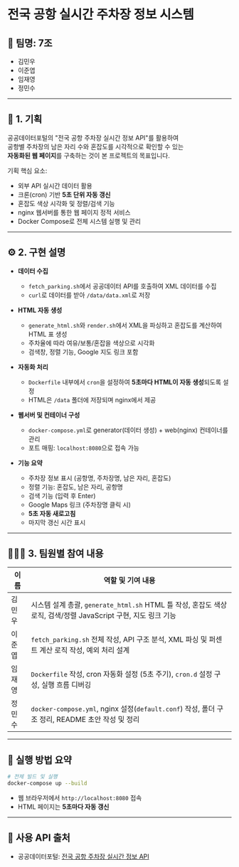 # 전국 공항 실시간 주차장 정보 시스템

## 👥 팀명: 7조
- 김민우
- 이준엽
- 임재영
- 정민수

---

## 📌 1. 기획

공공데이터포털의 "전국 공항 주차장 실시간 정보 API"를 활용하여  
공항별 주차장의 남은 자리 수와 혼잡도를 시각적으로 확인할 수 있는  
**자동화된 웹 페이지**를 구축하는 것이 본 프로젝트의 목표입니다.

기획 핵심 요소:
- 외부 API 실시간 데이터 활용
- 크론(cron) 기반 **5초 단위 자동 갱신**
- 혼잡도 색상 시각화 및 정렬/검색 기능
- nginx 웹서버를 통한 웹 페이지 정적 서비스
- Docker Compose로 전체 시스템 실행 및 관리

---

## ⚙️ 2. 구현 설명

- **데이터 수집**
  - `fetch_parking.sh`에서 공공데이터 API를 호출하여 XML 데이터를 수집
  - `curl`로 데이터를 받아 `/data/data.xml`로 저장

- **HTML 자동 생성**
  - `generate_html.sh`와 `render.sh`에서 XML을 파싱하고 혼잡도를 계산하여 HTML 표 생성
  - 주차율에 따라 여유/보통/혼잡을 색상으로 시각화
  - 검색창, 정렬 기능, Google 지도 링크 포함

- **자동화 처리**
  - `Dockerfile` 내부에서 `cron`을 설정하여 **5초마다 HTML이 자동 생성**되도록 설정
  - HTML은 `/data` 폴더에 저장되며 nginx에서 제공

- **웹서버 및 컨테이너 구성**
  - `docker-compose.yml`로 generator(데이터 생성) + web(nginx) 컨테이너를 관리
  - 포트 매핑: `localhost:8080`으로 접속 가능

- **기능 요약**
  - 주차장 정보 표시 (공항명, 주차장명, 남은 자리, 혼잡도)
  - 정렬 기능: 혼잡도, 남은 자리, 공항명
  - 검색 기능 (입력 후 Enter)
  - Google Maps 링크 (주차장명 클릭 시)
  - **5초 자동 새로고침**
  - 마지막 갱신 시간 표시

---

## 🧑‍🤝‍🧑 3. 팀원별 참여 내용

| 이름     | 역할 및 기여 내용 |
|----------|------------------|
| 김민우   | 시스템 설계 총괄, `generate_html.sh` HTML 틀 작성, 혼잡도 색상 로직, 검색/정렬 JavaScript 구현, 지도 링크 기능 |
| 이준엽   | `fetch_parking.sh` 전체 작성, API 구조 분석, XML 파싱 및 퍼센트 계산 로직 작성, 예외 처리 설계 |
| 임재영   | `Dockerfile` 작성, cron 자동화 설정 (5초 주기), `cron.d` 설정 구성, 실행 흐름 디버깅 |
| 정민수   | `docker-compose.yml`, nginx 설정(`default.conf`) 작성, 폴더 구조 정리, README 초안 작성 및 정리 |

---

## 📝 실행 방법 요약

```bash
# 전체 빌드 및 실행
docker-compose up --build
```

- 웹 브라우저에서 `http://localhost:8080` 접속
- HTML 페이지는 **5초마다 자동 갱신**

---

## 🔗 사용 API 출처

- 공공데이터포털: [전국 공항 주차장 실시간 정보 API](https://www.data.go.kr/data/15100417/openapi.do)
